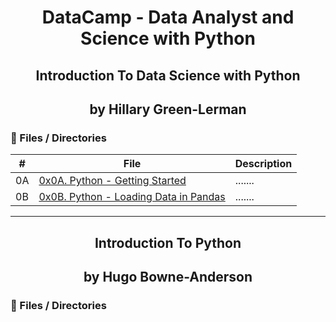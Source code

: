 <h1 align="center">DataCamp - Data Analyst and Science with Python </h1>

<h2 align="center">Introduction To Data Science with Python </h2>

<h2 align="center">by Hillary Green-Lerman </h2>

### :file_folder: Files / Directories

#|File|Description
---|---|---
0A|[0x0A. Python - Getting Started](./0x0A-getting_started)|.......
0B|[0x0B. Python - Loading Data in Pandas](./0x0B-load_data_pandas)|.......
---

<h2 align="center">Introduction To Python </h2>

<h2 align="center">by Hugo Bowne-Anderson </h2>

### :file_folder: Files / Directories
